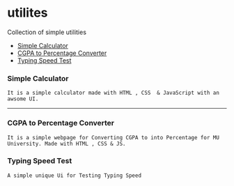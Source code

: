 # utilites
Collection of simple utilities


* [Simple Calculator](https://affanthebest.github.io/utilities/simple-calculator/)
* [CGPA to Percentage Converter](https://affanthebest.github.io/utilities/CGPA-To-PERCENTAGE/)
* [Typing Speed Test](https://affanthebest.github.io/utilities/typing-test/)
### Simple Calculator

```
It is a simple calculator made with HTML , CSS  & JavaScript with an awsome UI.
```

-------------------------------------------------------

### CGPA to Percentage Converter

```
It is a simple webpage for Converting CGPA to into Percentage for MU University. Made with HTML , CSS & JS.
```


### Typing Speed Test
```
A simple unique Ui for Testing Typing Speed
```

